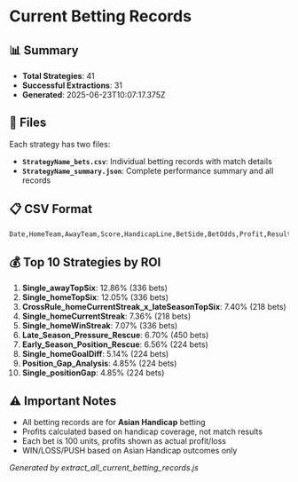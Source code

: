 # Current Betting Records

## 📊 Summary

- **Total Strategies**: 41
- **Successful Extractions**: 31
- **Generated**: 2025-06-23T10:07:17.375Z

## 📁 Files

Each strategy has two files:
- **`StrategyName_bets.csv`**: Individual betting records with match details
- **`StrategyName_summary.json`**: Complete performance summary and all records

## 📋 CSV Format

```
Date,HomeTeam,AwayTeam,Score,HandicapLine,BetSide,BetOdds,Profit,Result,FactorValue,FactorComponents,AHResult
```

## 💰 Top 10 Strategies by ROI

1. **Single_awayTopSix**: 12.86% (336 bets)
2. **Single_homeTopSix**: 12.05% (336 bets)
3. **CrossRule_homeCurrentStreak_x_lateSeasonTopSix**: 7.40% (218 bets)
4. **Single_homeCurrentStreak**: 7.36% (218 bets)
5. **Single_homeWinStreak**: 7.07% (336 bets)
6. **Late_Season_Pressure_Rescue**: 6.70% (450 bets)
7. **Early_Season_Position_Rescue**: 6.56% (224 bets)
8. **Single_homeGoalDiff**: 5.14% (224 bets)
9. **Position_Gap_Analysis**: 4.85% (224 bets)
10. **Single_positionGap**: 4.85% (224 bets)

## ⚠️ Important Notes

- All betting records are for **Asian Handicap** betting
- Profits calculated based on handicap coverage, not match results
- Each bet is 100 units, profits shown as actual profit/loss
- WIN/LOSS/PUSH based on Asian Handicap outcomes only

*Generated by extract_all_current_betting_records.js*

